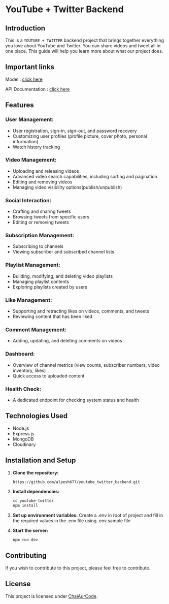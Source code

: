 # YouTube + Twitter Backend 

## Introduction

This is a ``YOUTUBE + TWITTER`` backend project that brings together everything you love about YouTube and Twitter. You can share videos and tweet all in one place. This guide will help you learn more about what our project does.

## Important links
Model : [click here ](https://app.eraser.io/workspace/3bPSxd4BPttn9GoAeech)

API Documentation : [click here](https://documenter.getpostman.com/view/33070729/2sA3BobXen)

## Features

### User Management:
- User registration, sign-in, sign-out, and password recovery
- Customizing user profiles (profile picture, cover photo, personal information)
- Watch history tracking

### Video Management:

- Uploading and releasing videos
- Advanced video search capabilities, including sorting and pagination
- Editing and removing videos
- Managing video visibility options(publish/unpublish)

### Social Interaction:

- Crafting and sharing tweets
- Browsing tweets from specific users
- Editing or removing tweets

### Subscription Management:

- Subscribing to channels
- Viewing subscriber and subscribed channel lists

### Playlist Management:

- Building, modifying, and deleting video playlists
- Managing playlist contents
- Exploring playlists created by users

### Like Management:

- Supporting and retracting likes on videos, comments, and tweets
- Reviewing content that has been liked

### Comment Management:

- Adding, updating, and deleting comments on videos

### Dashboard:

- Overview of channel metrics (view counts, subscriber numbers, video inventory, likes)
- Quick access to uploaded content

### Health Check:

- A dedicated endpoint for checking system status and health

## Technologies Used

- Node.js 
- Express.js
- MongoDB
- Cloudinary

## Installation and Setup

1. **Clone the repository:**

    ```bash
    https://github.com/alpesh677/youtube_twitter_backend.git
    ```

2. **Install dependencies:**

    ```bash
    cd youtube-twitter
    npm install
    ```

3. **Set up environment variables:**
    Create a .env in root of project and fill in the required values in the .env file using .env.sample file

4. **Start the server:**

    ```bash
    npm run dev
    ```
## Contributing

If you wish to contribute to this project, please feel free to contribute.

## License

This project is licensed under [ChaiAurCode](https://www.youtube.com/@chaiaurcode).
